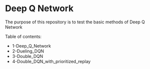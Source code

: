# Deep Q Network
The purpose of this repository is to test the basic methods of Deep Q Network


Table of contents:
- 1-Deep_Q_Network
- 2-Dueling_DQN 
- 3-Double_DQN 
- 4-Double_DQN_with_prioritized_replay

